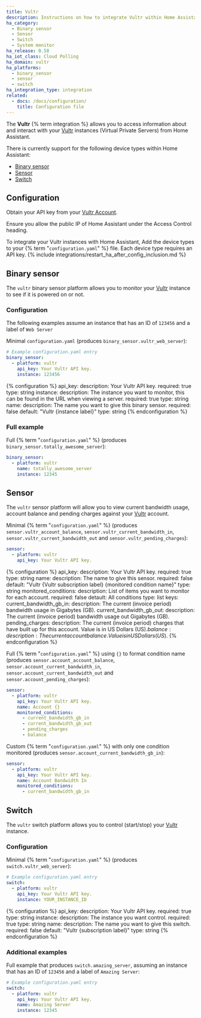 ```yaml
---
title: Vultr
description: Instructions on how to integrate Vultr within Home Assistant.
ha_category:
  - Binary sensor
  - Sensor
  - Switch
  - System monitor
ha_release: 0.58
ha_iot_class: Cloud Polling
ha_domain: vultr
ha_platforms:
  - binary_sensor
  - sensor
  - switch
ha_integration_type: integration
related:
  - docs: /docs/configuration/
    title: Configuration file
---
```


The **Vultr** {% term integration %} allows you to access information about and interact with your [Vultr](https://www.vultr.com) instances (Virtual Private Servers) from Home Assistant.

There is currently support for the following device types within Home Assistant:

- [Binary sensor](#binary-sensor)
- [Sensor](#sensor)
- [Switch](#switch)

## Configuration

Obtain your API key from your [Vultr Account](https://my.vultr.com/settings/#settingsapi).

<div class='note'>
Ensure you allow the public IP of Home Assistant under the Access Control heading.
</div>

To integrate your Vultr instances with Home Assistant, Add the device types to your {% term "`configuration.yaml`" %} file. Each device type requires an API key.
{% include integrations/restart_ha_after_config_inclusion.md %}


## Binary sensor

The `vultr` binary sensor platform allows you to monitor your [Vultr](https://www.vultr.com/) instance to see if it is powered on or not.

### Configuration
<div class='note'>

The following examples assume an instance that has an ID of `123456` and a label of `Web Server`

</div>

Minimal `configuration.yaml` (produces `binary_sensor.vultr_web_server`):

```yaml
# Example configuration.yaml entry
binary_sensor:
  - platform: vultr
    api_key: Your Vultr API key.
    instance: 123456
```

{% configuration %}
api_key:
  description: Your Vultr API key.
  required: true
  type: string
instance:
  description: The instance you want to monitor, this can be found in the URL when viewing a server.
  required: true
  type: string
name:
  description: The name you want to give this binary sensor.
  required: false
  default: "Vultr {instance label}"
  type: string
{% endconfiguration %}

### Full example

Full {% term "`configuration.yaml`" %} (produces `binary_sensor.totally_awesome_server`):

```yaml
binary_sensor:
  - platform: vultr
    name: totally_awesome_server
    instance: 12345
```

## Sensor

The `vultr` sensor platform will allow you to view current bandwidth usage, account balance and pending charges against your [Vultr](https://www.vultr.com/) account.

Minimal {% term "`configuration.yaml`" %} (produces `sensor.vultr_account_balance`, `sensor.vultr_current_bandwidth_in`, `sensor.vultr_current_bandwidth_out` and `sensor.vultr_pending_charges`):

```yaml
sensor:
  - platform: vultr
    api_key: Your Vultr API key.
```

{% configuration %}
api_key:
  description: Your Vultr API key.
  required: true
  type: string
name:
  description: The name to give this sensor.
  required: false
  default: "Vultr {Vultr subscription label} {monitored condition name}"
  type: string
monitored_conditions:
  description: List of items you want to monitor for each account.
  required: false
  detault: All conditions
  type: list
  keys:
    current_bandwidth_gb_in:
      description: The current (invoice period) bandwidth usage in Gigabytes (GB).
    current_bandwidth_gb_out:
      description: The current (invoice period) bandwidth usage out Gigabytes (GB).
    pending_charges:
      description: The current (invoice period) charges that have built up for this account. Value is in US Dollars (US$).
    balance:
      description: The current account balance. Value is in US Dollars (US$).
{% endconfiguration %}

Full {% term "`configuration.yaml`" %} using `{}` to format condition name (produces `sensor.account_account_balance`, `sensor.account_current_bandwidth_in`, `sensor.account_current_bandwidth_out` and `sensor.account_pending_charges`):

```yaml
sensor:
  - platform: vultr
    api_key: Your Vultr API key.
    name: Account {}
    monitored_conditions:
      - current_bandwidth_gb_in
      - current_bandwidth_gb_out
      - pending_charges
      - balance
```

Custom {% term "`configuration.yaml`" %} with only one condition monitored (produces `sensor.account_current_bandwidth_gb_in`):

```yaml
sensor:
  - platform: vultr
    api_key: Your Vultr API key.
    name: Account Bandwidth In
    monitored_conditions:
      - current_bandwidth_gb_in
```

## Switch

The `vultr` switch platform allows you to control (start/stop) your [Vultr](https://www.vultr.com/) instance.

### Configuration

Minimal {% term "`configuration.yaml`" %} (produces `switch.vultr_web_server`):

```yaml
# Example configuration.yaml entry
switch:
  - platform: vultr
    api_key: Your Vultr API key.
    instance: YOUR_INSTANCE_ID
```

{% configuration %}
api_key:
  description: Your Vultr API key.
  required: true
  type: string
instance:
  description: The instance you want control.
  required: true
  type: string
name:
  description: The name you want to give this switch.
  required: false
  default: "Vultr {subscription label}"
  type: string
{% endconfiguration %}

### Additional examples

Full example that produces `switch.amazing_server`, assuming an instance that has an ID of `123456` and a label of `Amazing Server`:

```yaml
# Example configuration.yaml entry
switch:
  - platform: vultr
    api_key: Your Vultr API key.
    name: Amazing Server
    instance: 12345
```
